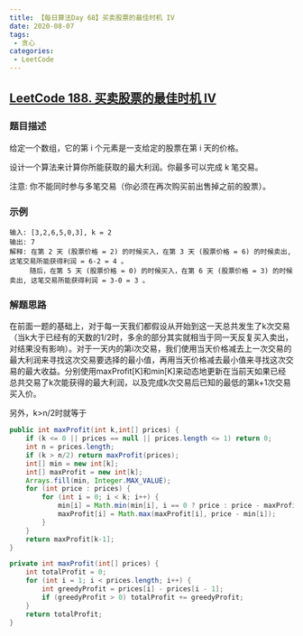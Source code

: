 ```yaml
---
title: 【每日算法Day 68】买卖股票的最佳时机 IV
date: 2020-08-07
tags:
 - 贪心
categories:
 - LeetCode
---
```


## [LeetCode 188. 买卖股票的最佳时机 IV](https://leetcode-cn.com/problems/best-time-to-buy-and-sell-stock-iv/)
### 题目描述
给定一个数组，它的第 i 个元素是一支给定的股票在第 i 天的价格。

设计一个算法来计算你所能获取的最大利润。你最多可以完成 k 笔交易。

注意: 你不能同时参与多笔交易（你必须在再次购买前出售掉之前的股票）。

### 示例
```
输入: [3,2,6,5,0,3], k = 2
输出: 7
解释: 在第 2 天 (股票价格 = 2) 的时候买入，在第 3 天 (股票价格 = 6) 的时候卖出, 这笔交易所能获得利润 = 6-2 = 4 。
     随后，在第 5 天 (股票价格 = 0) 的时候买入，在第 6 天 (股票价格 = 3) 的时候卖出, 这笔交易所能获得利润 = 3-0 = 3 。
```

### 解题思路
在前面一题的基础上，对于每一天我们都假设从开始到这一天总共发生了k次交易（当k大于已经有的天数的1/2时，多余的部分其实就相当于同一天反复买入卖出，对结果没有影响）。对于一天内的第i次交易，我们使用当天价格减去上一次交易的最大利润来寻找这次交易要选择的最小值，再用当天价格减去最小值来寻找这次交易的最大收益。分别使用maxProfit[K]和min[K]来动态地更新在当前天如果已经总共交易了k次能获得的最大利润，以及完成k次交易后已知的最低的第k+1次交易买入价。

另外，k>n/2时就等于
```java
public int maxProfit(int k,int[] prices) {
    if (k <= 0 || prices == null || prices.length <= 1) return 0;
    int n = prices.length;
    if (k > n/2) return maxProfit(prices);
    int[] min = new int[k];
    int[] maxProfit = new int[k];
    Arrays.fill(min, Integer.MAX_VALUE);
    for (int price : prices) {
        for (int i = 0; i < k; i++) {
            min[i] = Math.min(min[i], i == 0 ? price : price - maxProfit[i - 1]);
            maxProfit[i] = Math.max(maxProfit[i], price - min[i]);
        }
    }
    return maxProfit[k-1];
}

private int maxProfit(int[] prices) {
    int totalProfit = 0;
    for (int i = 1; i < prices.length; i++) {
        int greedyProfit = prices[i] - prices[i - 1];
        if (greedyProfit > 0) totalProfit += greedyProfit;
    }
    return totalProfit;
}
```